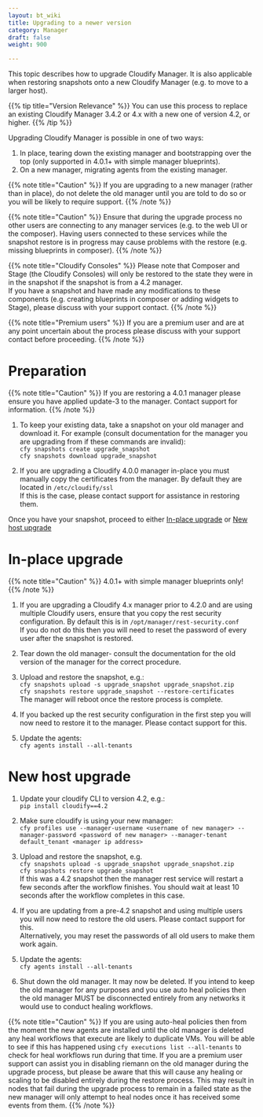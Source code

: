 ```yaml
---
layout: bt_wiki
title: Upgrading to a newer version
category: Manager
draft: false
weight: 900

---
```


This topic describes how to upgrade Cloudify Manager.
It is also applicable when restoring snapshots onto a new Cloudify Manager (e.g. to move to a larger host).

{{% tip title="Version Relevance" %}}
You can use this process to replace an existing Cloudify Manager 3.4.2 or 4.x with a new one of version 4.2, or higher.
{{% /tip %}}

Upgrading Cloudify Manager is possible in one of two ways:<br>
1. In place, tearing down the existing manager and bootstrapping over the top (only supported in 4.0.1+ with simple manager blueprints).<br>
2. On a new manager, migrating agents from the existing manager.<br>

{{% note title="Caution" %}}
If you are upgrading to a new manager (rather than in place), do not delete the old manager until you are told to do so or you will be likely to require support.
{{% /note %}}

{{% note title="Caution" %}}
Ensure that during the upgrade process no other users are connecting to any manager services (e.g. to the web UI or the composer).
Having users connected to these services while the snapshot restore is in progress may cause problems with the restore (e.g. missing blueprints in composer).
{{% /note %}}

{{% note title="Cloudify Consoles" %}}
Please note that Composer and Stage (the Cloudify Consoles) will only be restored to the state they were in in the snapshot if the snapshot is from a 4.2 manager.<br>
If you have a snapshot and have made any modifications to these components (e.g. creating blueprints in composer or adding widgets to Stage), please discuss with your support contact.
{{% /note %}}

{{% note title="Premium users" %}}
If you are a premium user and are at any point uncertain about the process please discuss with your support contact before proceeding.
{{% /note %}}

# Preparation

{{% note title="Caution" %}}
If you are restoring a 4.0.1 manager please ensure you have applied update-3 to the manager. Contact support for information.
{{% /note %}}

1. To keep your existing data, take a snapshot on your old manager and download it. For example (consult documentation for the manager you are upgrading from if these commands are invalid):<br>
    ```cfy snapshots create upgrade_snapshot```<br>
    ```cfy snapshots download upgrade_snapshot```<br>

2. If you are upgrading a Cloudify 4.0.0 manager in-place you must manually copy the certificates from the manager. By default they are located in `/etc/cloudify/ssl`<br>
   If this is the case, please contact support for assistance in restoring them.


Once you have your snapshot, proceed to either [In-place upgrade](#in-place-upgrade) or [New host upgrade](#new-host-upgrade)

# In-place upgrade

{{% note title="Caution" %}}
4.0.1+ with simple manager blueprints only!
{{% /note %}}

1. If you are upgrading a Cloudify 4.x manager prior to 4.2.0 and are using multiple Cloudify users, ensure that you copy the rest security configuration. By default this is in `/opt/manager/rest-security.conf`<br>
   If you do not do this then you will need to reset the password of every user after the snapshot is restored.

2. Tear down the old manager- consult the documentation for the old version of the manager for the correct procedure.

3. Upload and restore the snapshot, e.g.:<br>
  ```cfy snapshots upload -s upgrade_snapshot upgrade_snapshot.zip```<br>
  ```cfy snapshots restore upgrade_snapshot --restore-certificates```<br>
  The manager will reboot once the restore process is complete.

4. If you backed up the rest security configuration in the first step you will now need to restore it to the manager. Please contact support for this.

5. Update the agents:<br>
  ```cfy agents install --all-tenants```

# New host upgrade

1. Update your cloudify CLI to version 4.2, e.g.:<br>
   ```pip install cloudify==4.2```

2. Make sure cloudify is using your new manager:<br>
  ```cfy profiles use --manager-username <username of new manager> --manager-password <password of new manager> --manager-tenant default_tenant <manager ip address>```

3. Upload and restore the snapshot, e.g.<br>
  ```cfy snapshots upload -s upgrade_snapshot upgrade_snapshot.zip```<br>
  ```cfy snapshots restore upgrade_snapshot```<br>
  If this was a 4.2 snapshot then the manager rest service will restart a few seconds after the workflow finishes. You should wait at least 10 seconds after the workflow completes in this case.

4. If you are updating from a pre-4.2 snapshot and using multiple users you will now need to restore the old users. Please contact support for this.<br>
   Alternatively, you may reset the passwords of all old users to make them work again.

5. Update the agents:<br>
  ```cfy agents install --all-tenants```

6. Shut down the old manager. It may now be deleted. If you intend to keep the old manager for any purposes and you use auto heal policies then the old manager MUST be disconnected entirely from any networks it would use to conduct healing workflows.

{{% note title="Caution" %}}
If you are using auto-heal policies then from the moment the new agents are installed until the old manager is deleted any heal workflows that execute are likely to duplicate VMs.
You will be able to see if this has happened using ```cfy executions list --all-tenants``` to check for heal workflows run during that time.
If you are a premium user support can assist you in disabling riemann on the old manager during the upgrade process, but please be aware that this will cause any healing or scaling to be disabled entirely during the restore process. This may result in nodes that fail during the upgrade process to remain in a failed state  as the new manager will only attempt to heal nodes once it has received some events from them.
{{% /note %}}
